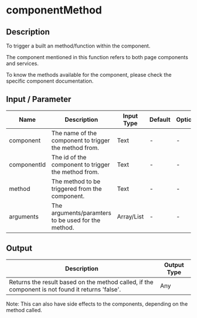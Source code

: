 # componentMethod

## Description

To trigger a built an method/function within the component.

The component mentioned in this function refers to both page components and services.

To know the methods available for the component, please check the specific component documentation.

## Input / Parameter

| Name | Description | Input Type | Default | Options | Required |
| ------ | ------ | ------ | ------ | ------ | ------ |
| component | The name of the component to trigger the method from. | Text | - | - | Partial (Yes if no 'componentId'.) |
| componentId |  The id of the component to trigger the method from.| Text | - | - | Partial (Yes if no 'component'.) |
| method | The method to be triggered from the component. | Text | - | - | Yes |
| arguments | The arguments/paramters to be used for the method. | Array/List | - | - | No |

## Output

| Description | Output Type |
| ------ | ------ |
| Returns the result based on the method called, if the component is not found it returns 'false'. | Any |

Note: This can also have side effects to the components, depending on the method called.